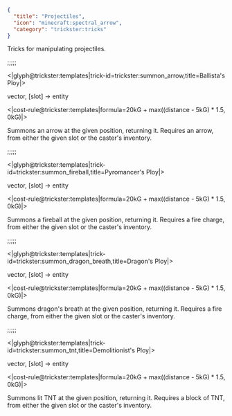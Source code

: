 ```json
{
  "title": "Projectiles",
  "icon": "minecraft:spectral_arrow",
  "category": "trickster:tricks"
}
```

Tricks for manipulating projectiles.

;;;;;

<|glyph@trickster:templates|trick-id=trickster:summon_arrow,title=Ballista's Ploy|>

vector, [slot] -> entity

<|cost-rule@trickster:templates|formula=20kG + max((distance - 5kG) * 1.5, 0kG)|>

Summons an arrow at the given position, returning it. 
Requires an arrow, from either the given slot or the caster's inventory.

;;;;;

<|glyph@trickster:templates|trick-id=trickster:summon_fireball,title=Pyromancer's Ploy|>

vector, [slot] -> entity

<|cost-rule@trickster:templates|formula=20kG + max((distance - 5kG) * 1.5, 0kG)|>

Summons a fireball at the given position, returning it. 
Requires a fire charge, from either the given slot or the caster's inventory.

;;;;;

<|glyph@trickster:templates|trick-id=trickster:summon_dragon_breath,title=Dragon's Ploy|>

vector, [slot] -> entity

<|cost-rule@trickster:templates|formula=20kG + max((distance - 5kG) * 1.5, 0kG)|>

Summons dragon's breath at the given position, returning it.
Requires a fire charge, from either the given slot or the caster's inventory.

;;;;;

<|glyph@trickster:templates|trick-id=trickster:summon_tnt,title=Demolitionist's Ploy|>

vector, [slot] -> entity

<|cost-rule@trickster:templates|formula=20kG + max((distance - 5kG) * 1.5, 0kG)|>

Summons lit TNT at the given position, returning it.
Requires a block of TNT, from either the given slot or the caster's inventory.